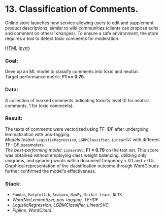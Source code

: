 # 13. Classification of Comments.
Online store launches new service allowing users to edit and supplement product descriptions, similar to wiki communities (clients can propose edits and comment on others' changes). To ensure a safe environment, the store requires a tool to detect toxic comments for moderation.

[HTML](13_toxic-comments.html)   [ipynb](13_toxic-comments.ipynb)

### Goal: 
Develop an ML model to classify comments into toxic and neutral.<br>
Target performance metric: **F1 >= 0.75**.
### Data: 
A collection of marked comments indicating toxicity level (0 for neutral comments, 1 for toxic comments).
### Result:
The texts of comments were vectorized using TF-IDF after undergoing lemmatization with pos-tagging.<br> 
*Models tested*: `LogisticRegression`, `LGBMClassifier`, `LinearSVC` with different TF-IDF parameters.<br>
*The best-performing model*: `LinearSVC`, **F1 = 0.79** on the test set. This score was obtained without employing class weight balancing, utilizing only unigrams, and ignoring words with a document frequency < 0.1 and > 0.5.<br> 
Graphical representation of the classification outcome through WordClouds further confirmed the model's effectiveness.
### Stack: 
- `Pandas`, `Matplotlib`, `Seaborn`, `NumPy`, `Scikit-learn`, `NLTK`
-  *WordNetLemmatizer, pos-tagging, TF-IDF*
-  *LogisticRegression, LGBMClassifier, LinearSVC*
-  *Pipline, WordCloud*

